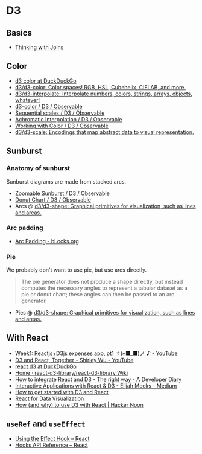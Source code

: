 # D3

## Basics

- [Thinking with Joins](https://bost.ocks.org/mike/join/)

## Color

- [d3 color at DuckDuckGo](https://duckduckgo.com/?q=d3+color&atb=v195-1&ia=software)
- [d3/d3-color: Color spaces! RGB, HSL, Cubehelix, CIELAB, and more.](https://github.com/d3/d3-color)
- [d3/d3-interpolate: Interpolate numbers, colors, strings, arrays, objects, whatever!](https://github.com/d3/d3-interpolate)
- [d3-color / D3 / Observable](https://observablehq.com/collection/@d3/d3-color)
- [Sequential scales / D3 / Observable](https://observablehq.com/@d3/sequential-scales?collection=@d3/d3-color)
- [Achromatic Interpolation / D3 / Observable](https://observablehq.com/@d3/achromatic-interpolation?collection=@d3/d3-color)
- [Working with Color / D3 / Observable](https://observablehq.com/@d3/working-with-color?collection=@d3/d3-color)
- [d3/d3-scale: Encodings that map abstract data to visual representation.](https://github.com/d3/d3-scale#quantize-scales)

## Sunburst

### Anatomy of sunburst

Sunburst diagrams are made from stacked arcs.

- [Zoomable Sunburst / D3 / Observable](https://observablehq.com/@d3/zoomable-sunburst)
- [Donut Chart / D3 / Observable](https://observablehq.com/@d3/donut-chart)
- Arcs @ [d3/d3-shape: Graphical primitives for visualization, such as lines and areas.](https://github.com/d3/d3-shape#arcs)

### Arc padding

- [Arc Padding - bl.ocks.org](https://bl.ocks.org/mbostock/053fcc2295a445afab07)

### Pie

We probably don't want to use pie, but use arcs directly.

> The pie generator does not produce a shape directly, but instead computes the necessary angles to represent a tabular dataset as a pie or donut chart; these angles can then be passed to an arc generator.

- Pies @ [d3/d3-shape: Graphical primitives for visualization, such as lines and areas.](https://github.com/d3/d3-shape#pies)

## With React

- [Week1: Reactjs+D3js expenses app, pt1 ヾ(⌐■_■)ノ ♪ - YouTube](https://www.youtube.com/watch?v=A4vNRIgvyH0&list=PL1J8Fh6-iQxLij9QZYqL1xcb-K0EYrr22)
- [D3 and React, Together - Shirley Wu - YouTube](https://www.youtube.com/watch?v=zXBdNDnqV2Q)
- [react d3 at DuckDuckGo](https://duckduckgo.com/?q=react+d3&atb=v195-1&ia=web)
- [Home · react-d3-library/react-d3-library Wiki](https://github.com/react-d3-library/react-d3-library/wiki)
- [How to integrate React and D3 - The right way - A Developer Diary](http://www.adeveloperdiary.com/react-js/integrate-react-and-d3/)
- [Interactive Applications with React & D3 - Elijah Meeks - Medium](https://medium.com/@Elijah_Meeks/interactive-applications-with-react-d3-f76f7b3ebc71)
- [How to get started with D3 and React](https://www.freecodecamp.org/news/how-to-get-started-with-d3-and-react-c7da74a5bd9f/)
- [React for Data Visualization](https://reactfordataviz.com/)
- [How (and why) to use D3 with React | Hacker Noon](https://hackernoon.com/how-and-why-to-use-d3-with-react-d239eb1ea274)

## `useRef` and `useEffect`

- [Using the Effect Hook – React](https://reactjs.org/docs/hooks-effect.html)
- [Hooks API Reference – React](https://reactjs.org/docs/hooks-reference.html#useref)
